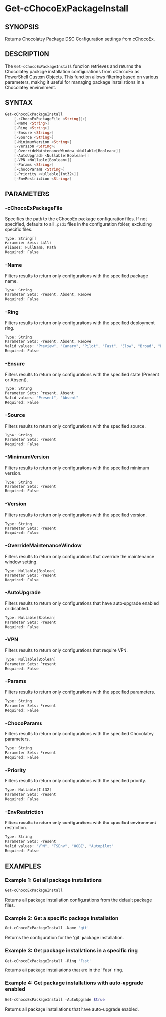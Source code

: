 # Get-cChocoExPackageInstall

## SYNOPSIS
Returns Chocolatey Package DSC Configuration settings from cChocoEx.

## DESCRIPTION
The `Get-cChocoExPackageInstall` function retrieves and returns the Chocolatey package installation configurations from cChocoEx as PowerShell Custom Objects. This function allows filtering based on various parameters, making it useful for managing package installations in a Chocolatey environment.

## SYNTAX

```powershell
Get-cChocoExPackageInstall 
    [-cChocoExPackageFile <String[]>] 
    [-Name <String>] 
    [-Ring <String>] 
    [-Ensure <String>] 
    [-Source <String>] 
    [-MinimumVersion <String>] 
    [-Version <String>] 
    [-OverrideMaintenanceWindow <Nullable[Boolean>]] 
    [-AutoUpgrade <Nullable[Boolean>]] 
    [-VPN <Nullable[Boolean>]] 
    [-Params <String>] 
    [-ChocoParams <String>] 
    [-Priority <Nullable[Int32>]] 
    [-EnvRestriction <String>]
```

## PARAMETERS

### -cChocoExPackageFile
Specifies the path to the cChocoEx package configuration files. If not specified, defaults to all `.psd1` files in the configuration folder, excluding specific files.

```powershell
Type: String[]
Parameter Sets: (All)
Aliases: FullName, Path
Required: False
```

### -Name
Filters results to return only configurations with the specified package name.

```powershell
Type: String
Parameter Sets: Present, Absent, Remove
Required: False
```

### -Ring
Filters results to return only configurations with the specified deployment ring.

```powershell
Type: String
Parameter Sets: Present, Absent, Remove
Valid values: "Preview", "Canary", "Pilot", "Fast", "Slow", "Broad", "Exclude"
Required: False
```

### -Ensure
Filters results to return only configurations with the specified state (Present or Absent).

```powershell
Type: String
Parameter Sets: Present, Absent
Valid values: "Present", "Absent"
Required: False
```

### -Source
Filters results to return only configurations with the specified source.

```powershell
Type: String
Parameter Sets: Present
Required: False
```

### -MinimumVersion
Filters results to return only configurations with the specified minimum version.

```powershell
Type: String
Parameter Sets: Present
Required: False
```

### -Version
Filters results to return only configurations with the specified version.

```powershell
Type: String
Parameter Sets: Present
Required: False
```

### -OverrideMaintenanceWindow
Filters results to return only configurations that override the maintenance window setting.

```powershell
Type: Nullable[Boolean]
Parameter Sets: Present
Required: False
```

### -AutoUpgrade
Filters results to return only configurations that have auto-upgrade enabled or disabled.

```powershell
Type: Nullable[Boolean]
Parameter Sets: Present
Required: False
```

### -VPN
Filters results to return only configurations that require VPN.

```powershell
Type: Nullable[Boolean]
Parameter Sets: Present
Required: False
```

### -Params
Filters results to return only configurations with the specified parameters.

```powershell
Type: String
Parameter Sets: Present
Required: False
```

### -ChocoParams
Filters results to return only configurations with the specified Chocolatey parameters.

```powershell
Type: String
Parameter Sets: Present
Required: False
```

### -Priority
Filters results to return only configurations with the specified priority.

```powershell
Type: Nullable[Int32]
Parameter Sets: Present
Required: False
```

### -EnvRestriction
Filters results to return only configurations with the specified environment restriction.

```powershell
Type: String
Parameter Sets: Present
Valid values: "VPN", "TSEnv", "OOBE", "Autopilot"
Required: False
```

## EXAMPLES

### Example 1: Get all package installations
```powershell
Get-cChocoExPackageInstall
```

Returns all package installation configurations from the default package files.

### Example 2: Get a specific package installation
```powershell
Get-cChocoExPackageInstall -Name 'git'
```

Returns the configuration for the 'git' package installation.

### Example 3: Get package installations in a specific ring
```powershell
Get-cChocoExPackageInstall -Ring 'Fast'
```

Returns all package installations that are in the 'Fast' ring.

### Example 4: Get package installations with auto-upgrade enabled
```powershell
Get-cChocoExPackageInstall -AutoUpgrade $true
```

Returns all package installations that have auto-upgrade enabled. 